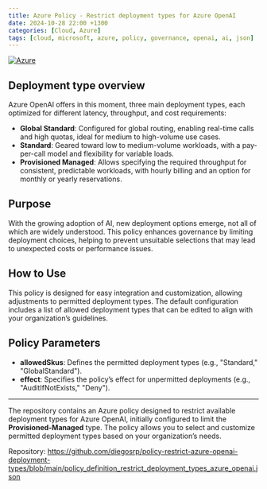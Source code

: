 ```yaml
---
title: Azure Policy - Restrict deployment types for Azure OpenAI
date: 2024-10-28 22:00 +1300
categories: [Cloud, Azure]
tags: [cloud, microsoft, azure, policy, governance, openai, ai, json]
---
```


[![Azure](https://img.shields.io/badge/provider-Azure-blue)](https://registry.terraform.io/providers/hashicorp/azurerm/latest)

## Deployment type overview

Azure OpenAI offers in this moment, three main deployment types, each optimized for different latency, throughput, and cost requirements:

- **Global Standard**: Configured for global routing, enabling real-time calls and high quotas, ideal for medium to high-volume use cases.
- **Standard**: Geared toward low to medium-volume workloads, with a pay-per-call model and flexibility for variable loads.
- **Provisioned Managed**: Allows specifying the required throughput for consistent, predictable workloads, with hourly billing and an option for monthly or yearly reservations.

## Purpose

With the growing adoption of AI, new deployment options emerge, not all of which are widely understood. This policy enhances governance by limiting deployment choices, helping to prevent unsuitable selections that may lead to unexpected costs or performance issues.

## How to Use

This policy is designed for easy integration and customization, allowing adjustments to permitted deployment types. The default configuration includes a list of allowed deployment types that can be edited to align with your organization’s guidelines.

## Policy Parameters

- **allowedSkus**: Defines the permitted deployment types (e.g., "Standard," "GlobalStandard").
- **effect**: Specifies the policy’s effect for unpermitted deployments (e.g., "AuditIfNotExists," "Deny").

---

The repository contains an Azure policy designed to restrict available deployment types for Azure OpenAI, initially configured to limit the **Provisioned-Managed** type. The policy allows you to select and customize permitted deployment types based on your organization’s needs.

Repository: <a href="https://github.com/diegosrp/policy-restrict-azure-openai-deployment-types/blob/main/policy_definition_restrict_deployment_types_azure_openai.json" target="_blank">https://github.com/diegosrp/policy-restrict-azure-openai-deployment-types/blob/main/policy_definition_restrict_deployment_types_azure_openai.json</a>   

